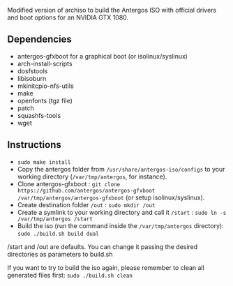 Modified version of archiso to build the Antergos ISO with official drivers and boot options for an NVIDIA GTX 1080.

## Dependencies ##

- antergos-gfxboot for a graphical boot (or isolinux/syslinux)
- arch-install-scripts
- dosfstools
- libisoburn
- mkinitcpio-nfs-utils
- make
- openfonts (tgz file)
- patch
- squashfs-tools
- wget

## Instructions ##

 - `sudo make install`
 - Copy the antergos folder from `/usr/share/antergos-iso/configs` to your working directory (`/var/tmp/antergos`, for instance).
 - Clone antergos-gfxboot : `git clone https://github.com/antergos/antergos-gfxboot /var/tmp/antergos/antergos-gfxboot`
 (or setup isolinux/syslinux).
 - Create destination folder `/out` : `sudo mkdir /out`
 - Create a symlink to your working directory and call it `/start` : `sudo ln -s /var/tmp/antergos /start`
 - Build the iso (run the command inside the `/var/tmp/antergos` directory): `sudo ./build.sh build dual`
 
/start and /out are defaults. You can change it passing the desired directories as parameters to build.sh

If you want to try to build the iso again, please remember to clean all generated files first: `sudo ./build.sh clean`
